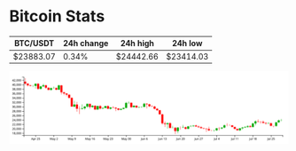 # Bitcoin Stats

BTC/USDT|24h change|24h high|24h low|
|---|---|---|---|
|$23883.07|0.34%|$24442.66|$23414.03|

<img src="./chart.svg">
